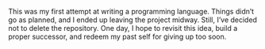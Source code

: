 This was my first attempt at writing a programming language. Things didn’t go as planned, and I ended up leaving the project midway. Still, I’ve decided not to delete the repository. One day, I hope to revisit this idea, build a proper successor, and redeem my past self for giving up too soon.
